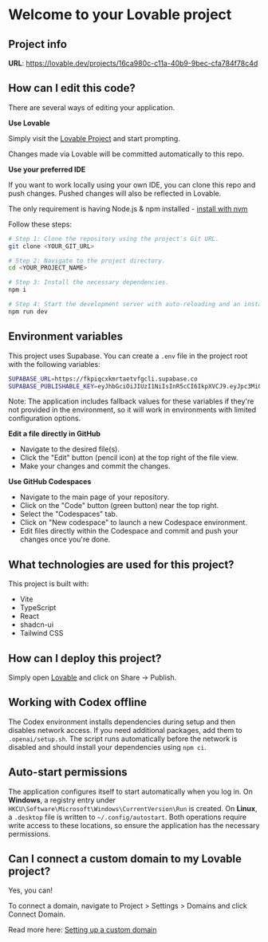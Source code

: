 
# Welcome to your Lovable project

## Project info

**URL**: https://lovable.dev/projects/16ca980c-c11a-40b9-9bec-cfa784f78c4d

## How can I edit this code?

There are several ways of editing your application.

**Use Lovable**

Simply visit the [Lovable Project](https://lovable.dev/projects/16ca980c-c11a-40b9-9bec-cfa784f78c4d) and start prompting.

Changes made via Lovable will be committed automatically to this repo.

**Use your preferred IDE**

If you want to work locally using your own IDE, you can clone this repo and push changes. Pushed changes will also be reflected in Lovable.

The only requirement is having Node.js & npm installed - [install with nvm](https://github.com/nvm-sh/nvm#installing-and-updating)

Follow these steps:

```sh
# Step 1: Clone the repository using the project's Git URL.
git clone <YOUR_GIT_URL>

# Step 2: Navigate to the project directory.
cd <YOUR_PROJECT_NAME>

# Step 3: Install the necessary dependencies.
npm i

# Step 4: Start the development server with auto-reloading and an instant preview.
npm run dev
```

## Environment variables

This project uses Supabase. You can create a `.env` file in the project root with the following variables:

```bash
SUPABASE_URL=https://fkpiqcxkmrtaetvfgcli.supabase.co
SUPABASE_PUBLISHABLE_KEY=eyJhbGciOiJIUzI1NiIsInR5cCI6IkpXVCJ9.eyJpc3MiOiJzdXBhYmFzZSIsInJlZiI6ImZrcGlxY3hrbXJ0YWV0dmZnY2xpIiwicm9sZSI6ImFub24iLCJpYXQiOjE3NDc4Mzg4ODIsImV4cCI6MjA2MzQxNDg4Mn0._ustFmxZXyDBQTEUidr5Qy88vLkDAKmQKg2QCNVvxE4
```

Note: The application includes fallback values for these variables if they're not provided in the environment, so it will work in environments with limited configuration options.

**Edit a file directly in GitHub**

- Navigate to the desired file(s).
- Click the "Edit" button (pencil icon) at the top right of the file view.
- Make your changes and commit the changes.

**Use GitHub Codespaces**

- Navigate to the main page of your repository.
- Click on the "Code" button (green button) near the top right.
- Select the "Codespaces" tab.
- Click on "New codespace" to launch a new Codespace environment.
- Edit files directly within the Codespace and commit and push your changes once you're done.

## What technologies are used for this project?

This project is built with:

- Vite
- TypeScript
- React
- shadcn-ui
- Tailwind CSS

## How can I deploy this project?

Simply open [Lovable](https://lovable.dev/projects/16ca980c-c11a-40b9-9bec-cfa784f78c4d) and click on Share -> Publish.

## Working with Codex offline

The Codex environment installs dependencies during setup and then disables
network access. If you need additional packages, add them to
`.openai/setup.sh`. The script runs automatically before the network is
disabled and should install your dependencies using `npm ci`.

## Auto-start permissions

The application configures itself to start automatically when you log in.
On **Windows**, a registry entry under
`HKCU\Software\Microsoft\Windows\CurrentVersion\Run` is created.
On **Linux**, a `.desktop` file is written to `~/.config/autostart`.
Both operations require write access to these locations, so ensure the
application has the necessary permissions.

## Can I connect a custom domain to my Lovable project?

Yes, you can!

To connect a domain, navigate to Project > Settings > Domains and click Connect Domain.

Read more here: [Setting up a custom domain](https://docs.lovable.dev/tips-tricks/custom-domain#step-by-step-guide)

